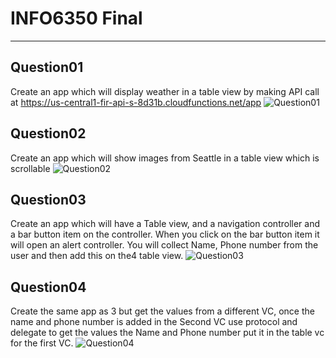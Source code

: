 # INFO6350 Final
______
## Question01
Create an app which will display weather in a table view by making API call at https://us-central1-fir-api-s-8d31b.cloudfunctions.net/app
![Question01](./question01.png)

## Question02
Create an app which will show images from Seattle in a table view which is scrollable
![Question02](./question02.png)

## Question03
Create an app which will have a Table view, and a navigation controller and a bar button item on the controller. When you click on the bar button item it will open an alert controller. You will collect Name, Phone number from the user and then add this on the4 table view. 
![Question03](./question03.png)

## Question04
Create the same app as 3 but get the values from a different VC, once the name and phone number is added in the Second VC use protocol and delegate to get the values the Name and Phone number put it in the table vc for the first VC.
![Question04](./question04.png)
